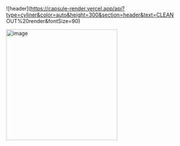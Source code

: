 ![header](https://capsule-render.vercel.app/api?type=cyliner&color=auto&height=300&section=header&text=CLEAN OUT%20render&fontSize=90)

<img width="300" alt="image" src="https://user-images.githubusercontent.com/52804557/222876234-009aa921-b7c7-4852-a3cc-f5741df9e8af.png">
